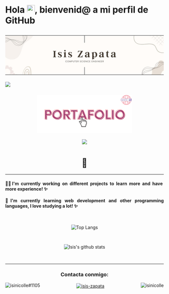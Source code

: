 <h1>Hola <img src="https://media.giphy.com/media/hvRJCLFzcasrR4ia7z/giphy.gif" width="25px" height="25px">, bienvenid@ a mi perfil de GitHub </h1>

## <img src="./src/img/banner perosnal.jpg" alt="Ingeniera Isis Nicolle Zapata Florentino">
  ![](https://komarev.com/ghpvc/?username=isinicolle&color=ff55aa)  

<div align="center">

### <div><p><a href="https://isinicolle.github.io/"><img src="./src/img/xoxo.svg" height="120" width="auto" alt="Portafolio de Isis Zapata"></a></p></div>
  
<div><img src="https://media.giphy.com/media/WUlplcMpOCEmTGBtBW/giphy.gif" width="200"></div>
<h1> 🦉 </h1>



______
<div align="justify">
<h4>💪🏻I'm currently working on different projects to learn more and have more experience! ✨</h4>
<h4>🌱I'm currently learning web development and other programming languages, I love studying a lot! ✨</h4>
</div>
<br>

![Top Langs](https://github-readme-stats.vercel.app/api/top-langs/?username=isinicolle&langs_count=10&layout=compact&theme=omni)

<br>

![Isis's github stats](https://github-readme-stats.vercel.app/api?username=isinicolle&hide=contribs,issues&count_private=true&show_icons=true&theme=omni)

<br>

______
  
<h3>Contacta conmigo:</h3>
  
<div>
 <a href="https://discordapp.com/users/979528485901049927" target="blank"><img align="left" src="https://raw.githubusercontent.com/rahuldkjain/github-profile-readme-generator/master/src/images/icons/Social/discord.svg" alt="isinicolle#1105" height="50" width="auto" /></a>  
<a href="https://www.linkedin.com/in/isis-zapata/" target="blank"><img align="center" src="https://raw.githubusercontent.com/rahuldkjain/github-profile-readme-generator/master/src/images/icons/Social/linked-in-alt.svg" alt="isis-zapata" height="32" width="auto" /></a>  
<!--<a href="https://developers.google.com/profile/u/isinicolle" target="blank"><img align="right" src="http://2.bp.blogspot.com/-RD81t14hCnU/UL1aoZsMmDI/AAAAAAAACJQ/CrNTJZkQQNg/s1600/Google-Developers-Academy.png" alt="isinicolle" height="45" width="auto" /></a> -->
<a href="https://www.instagram.com/isinicolle/" target="blank"><img align="right" src="https://raw.githubusercontent.com/rahuldkjain/github-profile-readme-generator/master/src/images/icons/Social/instagram.svg" alt="isinicolle" height="33" width="auto" /></a>
</div>
  

<br>



